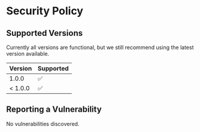 # Security Policy

## Supported Versions

Currently all versions are functional, but we still recommend using the latest version available. 

| Version | Supported          |
| ------- | ------------------ |
| 1.0.0   | :white_check_mark: |
| < 1.0.0 | :white_check_mark: |

## Reporting a Vulnerability

No vulnerabilities discovered.
